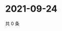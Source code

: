 # 2021-09-24

共 0 条

<!-- BEGIN WEIBO -->
<!-- 最后更新时间 Fri Sep 24 2021 07:11:16 GMT+0800 (China Standard Time) -->

<!-- END WEIBO -->
